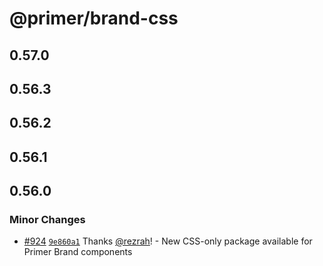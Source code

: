 # @primer/brand-css

## 0.57.0

## 0.56.3

## 0.56.2

## 0.56.1

## 0.56.0

### Minor Changes

- [#924](https://github.com/primer/brand/pull/924) [`9e860a1`](https://github.com/primer/brand/commit/9e860a17ed2d6aa9e4cc5c9ba9bc04da72730852) Thanks [@rezrah](https://github.com/rezrah)! - New CSS-only package available for Primer Brand components
